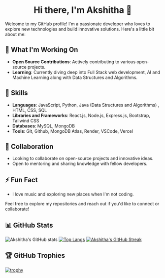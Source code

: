 <div align="center">
  
# Hi there, I'm Akshitha 👋

</div>

Welcome to my GitHub profile! I'm a passionate developer who loves to explore new technologies and build innovative solutions. Here's a little bit about me:

## 🚀 What I'm Working On
- **Open Source Contributions**: Actively contributing to various open-source projects.
- **Learning**: Currently diving deep into Full Stack web development, AI and Machine Learning along with Data Structures and Algorithms.

## 🌱 Skills
- **Languages**: JavaScript, Python, Java (Data Structures and Algorithms) , HTML, CSS, SQL
- **Libraries and Frameworks**: React.js, Node.js, Express.js, Bootstrap, Tailwind CSS
- **Databases**: MySQL, MongoDB
- **Tools**: Git, Github, MongoDB Atlas, Render, VSCode, Vercel

## 👯 Collaboration
- Looking to collaborate on open-source projects and innovative ideas.
- Open to mentoring and sharing knowledge with fellow developers.

## ⚡ Fun Fact
- I love music and exploring new places when I'm not coding.

Feel free to explore my repositories and reach out if you'd like to connect or collaborate!

## 📊 GitHub Stats

![Akshitha's GitHub stats](https://github-readme-stats.vercel.app/api?username=Akshithanaverse&show_icons=true&theme=radical)
[![Top Langs](https://github-readme-stats.vercel.app/api/top-langs/?username=Akshithanaverse&layout=compact&theme=radical)](https://github.com/anuraghazra/github-readme-stats)
[![Akshitha's GitHub Streak](https://github-readme-streak-stats.herokuapp.com/?user=Akshithanaverse&theme=radical)](https://git.io/streak-stats)

## 🏆 GitHub Trophies
[![trophy](https://github-profile-trophy.vercel.app/?username=Akshithanaverse&theme=onedark&margin-w=7&margin-h=7&row=1)](https://github.com/ryo-ma/github-profile-trophy)



